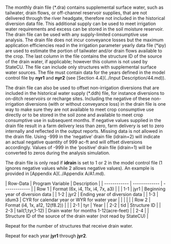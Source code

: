 The monthly drain file (\*.dra) contains supplemental surface water, such as tailwater, drain flows, or 
off-channel reservoir supplies, that are not delivered through the river headgate, therefore not included 
in the historical diversion data file.  This additional supply can be used to meet irrigation water requirements 
and excess can be stored in the soil moisture reservoir.  The drain file can be used with any supply-limited 
consumptive use analysis. The drain file does not incur conveyance losses but the maximum application 
efficiencies read in the irrigation parameter yearly data file (\*ipy) are used to estimate the portion of 
tailwater and/or drain flows available to the crop.  The last column in the file contains the structure ID 
of the source of the drain water, if applicable; however this column is not used by StateCU.  The file can 
include only structures with supplemental surface water sources. The file must contain data for the years 
defined in the model control file by **nyr1** and **nyr2** (see [Section 4.4](../Input Description/44.md)).

The drain file can also be used to offset non-irrigation diversions that are included in the historical 
water supply (\*.ddh) file, for instance diversions to on-ditch reservoirs or recharge sites. Including the 
negative of these non-irrigation diversions (with or without conveyance loss) in the drain file is one way 
to make sure they are not available to meet crop consumptive use directly or to be stored in the soil zone 
and available to meet crop consumptive use in subsequent months.  If negative values supplied in the drain 
file result in a farm delivery less than zero, farm delivery is set to zero internally and reflected in the 
output reports. Missing data is not allowed in the drain file. Using -999 in the ‘negative’ drain file 
(idrain=2) will indicate an actual negative quantity of 999 ac-ft and will offset diversions accordingly. 
Values of -999 in the ‘positive’ drain file (idrain=1) will be converted to zeros during the analysis simulation.

The drain file is only read if **idrain** is set to 1 or 2 in the model control file (1 ignores negative values while 
2 allows negative values).  An example is provided in [Appendix A](../Appendix A/A1.md).

 | Row-Data | Program Variable | Description |
    | ------------ | ------------- | ------------- |
	| Row 1 | Format (6x, i4, 11x, i4, 7x, a3) | |
	| 1-1 | jyr1 | Beginning year of diversion data |
	| 1-2 | jyr2 | Ending year of diversion data |
	| 1-3 | idum3 | CYR for calendar year or WYR for water year |
	| | | |
	| Row 2 | Format (i4, 1x, a12, 12(f8.2)) | |
	| 2-1 | tyr | Year |
	| 2-2 | tid | Structure ID |
	| 2-3 | tail(1,tyr,1-12) | Drain water for months 1-12(acre-feet) |
	| 2-4 | | Structure ID of the source of the drain water (not read by StateCU) |
	
Repeat for the number of structures that receive drain water.

Repeat for each year **jyr1** through **jyr2**.	